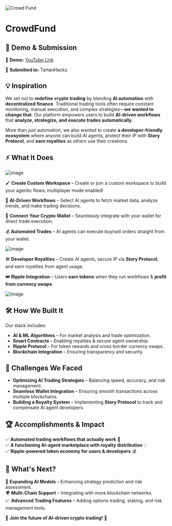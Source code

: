 ![Crowd Fund](https://github.com/user-attachments/assets/af844ac3-f4b7-43ba-89f3-3072dac8dfef)

# CrowdFund
## 🌟 **Demo & Submission**  
🎥 **Demo:** [YouTube Link](https://youtu.be/S20tTL5M9Ig?si=nO4tCv7REsGhUWYl)

🚀 **Submitted to:** TartanHacks

## 💡 **Inspiration**  
We set out to **redefine crypto trading** by blending **AI automation** with **decentralized finance**. Traditional trading tools often require constant monitoring, manual execution, and complex strategies—**we wanted to change that**. Our platform empowers users to build **AI-driven workflows** that **analyze, strategize, and execute trades automatically**.  

More than just automation, we also wanted to create **a developer-friendly ecosystem** where anyone can build AI agents, protect their IP with **Story Protocol**, and **earn royalties** as others use their creations.  

## ⚡ **What It Does**  
![image](https://github.com/user-attachments/assets/7a8e5b12-c7a4-428e-aa8b-8a17099da253)

🖌️ **Create Custom Workspace** – Create or join a custom workspace to build your agentic flows; multiplayer mode enabled!

🤖 **AI-Driven Workflows** – Select AI agents to fetch market data, analyze trends, and make trading decisions.  

🔗 **Connect Your Crypto Wallet** – Seamlessly integrate with your wallet for direct trade execution.  

💰 **Automated Trades** – AI agents can execute buy/sell orders straight from your wallet.  

![image](https://github.com/user-attachments/assets/b4f00c6f-73a5-45be-b5ae-97d1c8e8fbe4)

🛠️ **Developer Royalties** – Create AI agents, secure IP via **Story Protocol**, and earn royalties from agent usage.  

🎟 **Ripple Integration** – Users **earn tokens** when they run workflows & **profit from currency swaps**.  

![image](https://github.com/user-attachments/assets/f7edad29-e15c-44da-b76f-92a1591a1698)

## 🛠️ **How We Built It**  
Our stack includes:  
- **AI & ML Algorithms** – For market analysis and trade optimization.  
- **Smart Contracts** – Enabling royalties & secure agent ownership.  
- **Ripple Protocol** – For token rewards and cross-border currency swaps.  
- **Blockchain Integration** – Ensuring transparency and security.  

## 🚧 **Challenges We Faced**  
- **Optimizing AI Trading Strategies** – Balancing speed, accuracy, and risk management.  
- **Seamless Wallet Integration** – Ensuring smooth transactions across multiple blockchains.  
- **Building a Royalty System** – Implementing **Story Protocol** to track and compensate AI agent developers.  

## 🏆 **Accomplishments & Impact**  
✅ **Automated trading workflows that actually work** 🎯  
✅ **A functioning AI-agent marketplace with royalty distribution** 💡  
✅ **Ripple-powered token economy for users & developers** 💰  

## 🔮 **What's Next?**  
🚀 **Expanding AI Models** – Enhancing strategy prediction and risk assessment.  
🌍 **Multi-Chain Support** – Integrating with more blockchain networks.  
📈 **Advanced Trading Features** – Adding options trading, staking, and risk management tools.  

👾 **Join the future of AI-driven crypto trading!** 🚀
